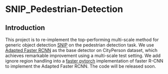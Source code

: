 # SNIP_Pedestrian-Detection

## Introduction

This project is to re-implement the top-performing multi-scale method for generic object detection [SNIP](http://openaccess.thecvf.com/content_cvpr_2018/papers/Singh_An_Analysis_of_CVPR_2018_paper.pdf) on the pedestrian detection task. 
We use [Adapted Faster RCNN](openaccess.thecvf.com/content_cvpr_2017/papers/Zhang_CityPersons_A_Diverse_CVPR_2017_paper.pdf) as the base detector on CityPerson dataset, which achieves remarkable improvement using a multi-scale test setting. 
We add ignore region handling into a [faster pytorch](https://github.com/jwyang/faster-rcnn.pytorch) implementation of faster R-CNN to implement the Adapted Faster RCNN. 
The code will be released soon.
